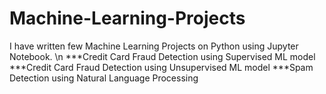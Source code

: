 # Machine-Learning-Projects
I have written few Machine Learning Projects on Python using Jupyter Notebook. \n
***Credit Card Fraud Detection using Supervised ML model
***Credit Card Fraud Detection using Unsupervised ML model
***Spam Detection using Natural Language Processing
